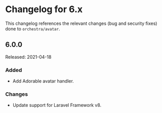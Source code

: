 # Changelog for 6.x

This changelog references the relevant changes (bug and security fixes) done to `orchestra/avatar`.

## 6.0.0

Released: 2021-04-18

### Added

* Add Adorable avatar handler.

### Changes

* Update support for Laravel Framework v8.
